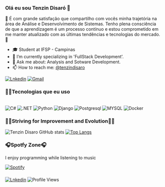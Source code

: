 ### Olá eu sou Tenzin Disaró 👋
🚀 É com grande satisfação que compartilho com vocês minha trajetória na área de Análise e Desenvolvimento de Sistemas. Tenho plena consciência de que a aprendizagem é um processo contínuo e estou comprometido em me manter atualizado com as últimas tendências e tecnologias do mercado.🚀

- 🎓 Student at IFSP - Campinas
- 🌱 I’m currently specializing in 'FullStack Development'.
- 💬 Ask me about: Analysis and Sotware Development.
- 📫 How to reach me: [@tenzindisaro](https://www.instagram.com/tenzindisaro/)


[![Lnkedin](https://img.shields.io/badge/LinkedIn-0077B5?style=for-the-badge&logo=linkedin&logoColor=white)](https://www.linkedin.com/in/tenzindisaro/)
[![Gmail](https://img.shields.io/badge/Gmail-D14836?style=for-the-badge&logo=gmail&logoColor=white)](mailto:tengobilt@gmail.com)


### 👨‍💻Tecnologias que eu uso 

<div style="display: inline_block"><br/>
   <img align="center" alt="C#" src="https://img.shields.io/badge/C%23-239120?style=for-the-badge&logo=c-sharp&logoColor=white" />
   <img align="center" alt=".NET" src="https://img.shields.io/badge/.NET-512BD4?style=for-the-badge&logo=dotnet&logoColor=white" />
  <img align="center" alt="Python" src="https://img.shields.io/badge/Python-3776AB?style=for-the-badge&logo=python&logoColor=white" />
   <img align="center" alt="Django" src="https://img.shields.io/badge/Django-092E20?style=for-the-badge&logo=django&logoColor=green" />  
  <img align="center" alt="Postgresql" src="https://img.shields.io/badge/PostgreSQL-316192?style=for-the-badge&logo=postgresql&logoColor=white" />
   <img align="center" alt="MYSQL" src="https://img.shields.io/badge/MySQL-005C84?style=for-the-badge&logo=mysql&logoColor=white" />
  <img align="center" alt="Docker" src="https://img.shields.io/badge/Docker-2CA5E0?style=for-the-badge&logo=docker&logoColor=white" />


  
  
  
 
 
    
 
  </div>

### 🚴‍♂️Striving for Improvement and Evolution🚴‍♂️
   
  ![Tenzin Disaro GitHub stats](https://github-readme-stats.vercel.app/api?username=tenzindisaro&show_icons=true&theme=dracula)
  [![Top Langs](https://github-readme-stats.vercel.app/api/top-langs/?username=tenzindisaro&layout=compact)](https://github.com/anuraghazra/github-readme-stats)

### 🎧Spotfy Zone🎧 
I enjoy programming while listening to music

  [![Spotify](https://novatorem-t7uy-tenzindisaro.vercel.app/api/spotify?background_color=0d1117&border_color=ffffff)](https://open.spotify.com/user/22oipunbsn4vln3pbmtpxrd3y)

###
[![Lnkedin](https://img.shields.io/badge/GitHub-100000?style=for-the-badge&logo=github&logoColor=white)]([https://www.linkedin.com/in/tenzindisaro/])
![Profile Views](https://komarev.com/ghpvc/?username=tenzindisaro&color=lightgrey&style=for-the-badge&label=PROFILE+VIEWS)





 


